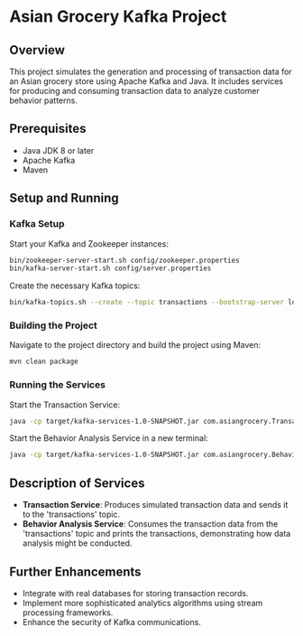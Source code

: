 
# Asian Grocery Kafka Project

## Overview
This project simulates the generation and processing of transaction data for an Asian grocery store using Apache Kafka and Java. It includes services for producing and consuming transaction data to analyze customer behavior patterns.

## Prerequisites
- Java JDK 8 or later
- Apache Kafka
- Maven

## Setup and Running

### Kafka Setup
Start your Kafka and Zookeeper instances:

```bash
bin/zookeeper-server-start.sh config/zookeeper.properties
bin/kafka-server-start.sh config/server.properties
```

Create the necessary Kafka topics:

```bash
bin/kafka-topics.sh --create --topic transactions --bootstrap-server localhost:9092 --partitions 3 --replication-factor 1
```

### Building the Project
Navigate to the project directory and build the project using Maven:

```bash
mvn clean package
```

### Running the Services
Start the Transaction Service:

```bash
java -cp target/kafka-services-1.0-SNAPSHOT.jar com.asiangrocery.TransactionService
```

Start the Behavior Analysis Service in a new terminal:

```bash
java -cp target/kafka-services-1.0-SNAPSHOT.jar com.asiangrocery.BehaviorAnalysisService
```

## Description of Services
- **Transaction Service**: Produces simulated transaction data and sends it to the 'transactions' topic.
- **Behavior Analysis Service**: Consumes the transaction data from the 'transactions' topic and prints the transactions, demonstrating how data analysis might be conducted.

## Further Enhancements
- Integrate with real databases for storing transaction records.
- Implement more sophisticated analytics algorithms using stream processing frameworks.
- Enhance the security of Kafka communications.
